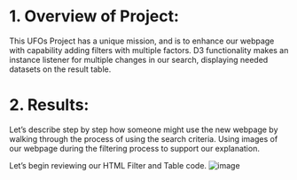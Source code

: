 # 1. Overview of Project: 
This UFOs Project has a unique mission, and is to enhance our webpage with capability adding filters with multiple factors. D3 functionality makes an instance listener for multiple changes in our search, displaying needed datasets on the result table.
# 2. Results: 
Let’s describe step by step how someone might use the new webpage by walking through the process of using the search criteria. Using images of our webpage during the filtering process to support our explanation.

Let’s begin reviewing our HTML Filter and Table code.
![image](https://user-images.githubusercontent.com/80492376/119243045-5479eb80-bb31-11eb-9fc4-7ebd9c70385d.png)
